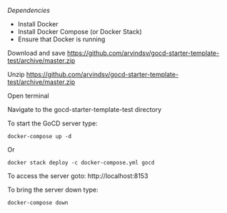 *Dependencies*

* Install Docker 
* Install Docker Compose (or Docker Stack)
* Ensure that Docker is running 

Download and save https://github.com/arvindsv/gocd-starter-template-test/archive/master.zip

Unzip https://github.com/arvindsv/gocd-starter-template-test/archive/master.zip

Open terminal

Navigate to the gocd-starter-template-test directory 

To start the GoCD server type:

```
docker-compose up -d
```

Or

```
docker stack deploy -c docker-compose.yml gocd
```

To access the server goto: http://localhost:8153

To bring the server down type:

```
docker-compose down
```
